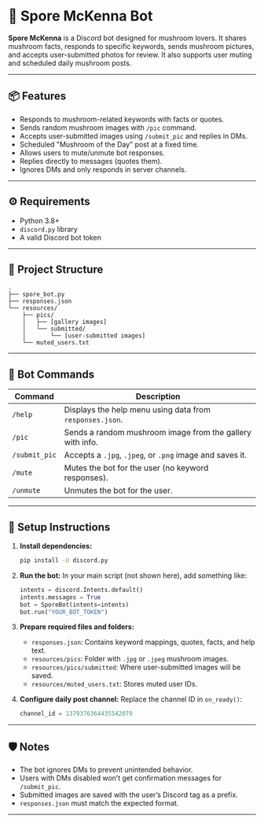 # 🍄 Spore McKenna Bot

**Spore McKenna** is a Discord bot designed for mushroom lovers. It shares mushroom facts, responds to specific keywords, sends mushroom pictures, and accepts user-submitted photos for review. It also supports user muting and scheduled daily mushroom posts.

---

## 📦 Features

- Responds to mushroom-related keywords with facts or quotes.
- Sends random mushroom images with `/pic` command.
- Accepts user-submitted images using `/submit_pic` and replies in DMs.
- Scheduled "Mushroom of the Day" post at a fixed time.
- Allows users to mute/unmute bot responses.
- Replies directly to messages (quotes them).
- Ignores DMs and only responds in server channels.

---

## ⚙️ Requirements

- Python 3.8+
- `discord.py` library
- A valid Discord bot token

---

## 📁 Project Structure

```
.
├── spore_bot.py
├── responses.json
└── resources/
    ├── pics/
    │   ├── [gallery images]
    │   └── submitted/
    │       └── [user-submitted images]
    └── muted_users.txt
```

---

## 🧠 Bot Commands

| Command         | Description |
|----------------|-------------|
| `/help`         | Displays the help menu using data from `responses.json`. |
| `/pic`          | Sends a random mushroom image from the gallery with info. |
| `/submit_pic`   | Accepts a `.jpg`, `.jpeg`, or `.png` image and saves it. |
| `/mute`         | Mutes the bot for the user (no keyword responses). |
| `/unmute`       | Unmutes the bot for the user. |

---

## 📝 Setup Instructions

1. **Install dependencies:**
   ```bash
   pip install -U discord.py
   ```

2. **Run the bot:**
   In your main script (not shown here), add something like:
   ```python
   intents = discord.Intents.default()
   intents.messages = True
   bot = SporeBot(intents=intents)
   bot.run("YOUR_BOT_TOKEN")
   ```

3. **Prepare required files and folders:**
   - `responses.json`: Contains keyword mappings, quotes, facts, and help text.
   - `resources/pics`: Folder with `.jpg` or `.jpeg` mushroom images.
   - `resources/pics/submitted`: Where user-submitted images will be saved.
   - `resources/muted_users.txt`: Stores muted user IDs.

4. **Configure daily post channel:**
   Replace the channel ID in `on_ready()`:
   ```python
   channel_id = 1379376364435542079
   ```

---

## 🛡️ Notes

- The bot ignores DMs to prevent unintended behavior.
- Users with DMs disabled won’t get confirmation messages for `/submit_pic`.
- Submitted images are saved with the user’s Discord tag as a prefix.
- `responses.json` must match the expected format.

---


